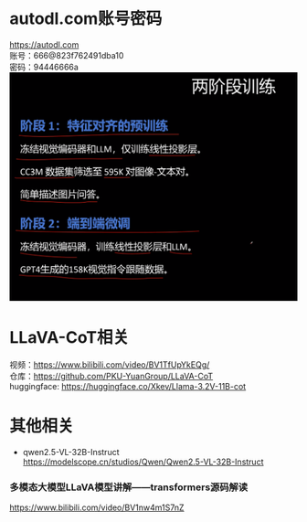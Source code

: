 # autodl.com账号密码
https://autodl.com  
账号：666@823f762491dba10  
密码：94446666a
![img.png](img.png)

# LLaVA-CoT相关
视频：https://www.bilibili.com/video/BV1TfUpYkEQg/  
仓库：https://github.com/PKU-YuanGroup/LLaVA-CoT  
huggingface: https://huggingface.co/Xkev/Llama-3.2V-11B-cot

# 其他相关
* qwen2.5-VL-32B-Instruct  
https://modelscope.cn/studios/Qwen/Qwen2.5-VL-32B-Instruct  

### 多模态大模型LLaVA模型讲解——transformers源码解读
https://www.bilibili.com/video/BV1nw4m1S7nZ
